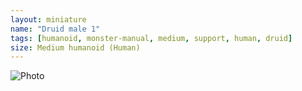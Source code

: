 ```yaml
---
layout: miniature
name: "Druid male 1"
tags: [humanoid, monster-manual, medium, support, human, druid]
size: Medium humanoid (Human)
---
```

![Photo](https://lh3.googleusercontent.com/pw/AP1GczOHPTxNE48PpLI9SMDNuYQcx2oa8C-7mndHl85liFANcs-h0sn6r5JUfA13w-8YBGRgODHSVNqMdtvM1bFq1SVAqa0zw9oKo1OegKlr0-XQZPCb0rG67L_qM9l54Bwwvmlt719JA5TJfvztxtrVOHprqw=w1672-h1254-s-no-gm?authuser=0)

